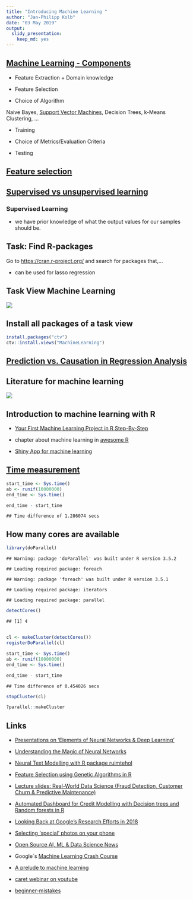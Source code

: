 ```yaml
---
title: "Introducing Machine Learning "
author: "Jan-Philipp Kolb"
date: "03 May 2019"
output: 
  slidy_presentation: 
    keep_md: yes
---
```






## [Machine Learning - Components](https://www.linkedin.com/pulse/20140822073217-180198720-6-components-of-a-machine-learning-algorithm)

- Feature Extraction + Domain knowledge

- Feature Selection

- Choice of Algorithm

Naive Bayes, [Support Vector Machines](https://github.com/Japhilko/DataAnalysis/blob/master/Machine%20Learning/SupportVectorMachines.md), Decision Trees, k-Means Clustering, ...

- Training

- Choice of Metrics/Evaluation Criteria

- Testing


## [Feature selection](https://en.wikipedia.org/wiki/Feature_selection)


## [Supervised vs unsupervised learning](https://towardsdatascience.com/supervised-vs-unsupervised-learning-14f68e32ea8d)

### Supervised Learning 

- we have prior knowledge of what the output values for our samples should be. 


## Task: Find R-packages

Go to https://cran.r-project.org/ and search for packages that,...

- can be used for lasso regression

<!--
https://www.r-bloggers.com/what-are-the-best-machine-learning-packages-in-r/
-->

## Task View Machine Learning


![](figure/taskviewmachinelearning.PNG)



## Install all packages of a task view


```r
install.packages("ctv")
ctv::install.views("MachineLearning")
```

## [Prediction vs. Causation in Regression Analysis](https://statisticalhorizons.com/prediction-vs-causation-in-regression-analysis)

## Literature for machine learning

![](figure/book_ml1.jpg)


<!--
https://lgatto.github.io/IntroMachineLearningWithR/index.html
https://www.kaggle.com/camnugent/introduction-to-machine-learning-in-r-tutorial

https://www.r-bloggers.com/in-depth-introduction-to-machine-learning-in-15-hours-of-expert-videos/

https://www.r-bloggers.com/my-presentations-on-elements-of-neural-networks-deep-learning-parts-678/
-->

## Introduction to machine learning with R

- [Your First Machine Learning Project in R Step-By-Step](https://machinelearningmastery.com/machine-learning-in-r-step-by-step/)


- chapter about machine learning in [awesome R](https://awesome-r.com/)


- [Shiny App for machine learning](https://www.showmeshiny.com/machlearn/)



## [Time measurement](https://www.r-bloggers.com/5-ways-to-measure-running-time-of-r-code/)


```r
start_time <- Sys.time()
ab <- runif(10000000)
end_time <- Sys.time()

end_time - start_time
```

```
## Time difference of 1.286074 secs
```


## How many cores are available



```r
library(doParallel)
```

```
## Warning: package 'doParallel' was built under R version 3.5.2
```

```
## Loading required package: foreach
```

```
## Warning: package 'foreach' was built under R version 3.5.1
```

```
## Loading required package: iterators
```

```
## Loading required package: parallel
```

```r
detectCores()
```

```
## [1] 4
```

## 


```r
cl <- makeCluster(detectCores())
registerDoParallel(cl)
```


```r
start_time <- Sys.time()
ab <- runif(10000000)
end_time <- Sys.time()

end_time - start_time
```

```
## Time difference of 0.454026 secs
```


```r
stopCluster(cl)
```



```r
?parallel::makeCluster
```




## Links

- [Presentations on ‘Elements of Neural Networks & Deep Learning’ ](https://www.r-bloggers.com/my-presentations-on-elements-of-neural-networks-deep-learning-parts-45/)

- [Understanding the Magic of Neural Networks](https://www.r-bloggers.com/understanding-the-magic-of-neural-networks/)

- [Neural Text Modelling with R package ruimtehol](https://www.r-bloggers.com/neural-text-modelling-with-r-package-ruimtehol/)

- [Feature Selection using Genetic Algorithms in R](https://www.r-bloggers.com/feature-selection-using-genetic-algorithms-in-r/)

- [Lecture slides: Real-World Data Science (Fraud Detection, Customer Churn & Predictive Maintenance)](https://www.r-bloggers.com/lecture-slides-real-world-data-science-fraud-detection-customer-churn-predictive-maintenance/)

- [Automated Dashboard for Credit Modelling with Decision trees and Random forests in R](https://www.r-bloggers.com/automated-dashboard-for-credit-modelling-with-decision-trees-and-random-forests-in-r/)

- [Looking Back at Google’s Research Efforts in 2018](https://ai.googleblog.com/2019/01/looking-back-at-googles-research.html)

- [Selecting ‘special’ photos on your phone](https://www.r-bloggers.com/selecting-special-photos-on-your-phone/)


- [Open Source AI, ML & Data Science News](https://www.r-bloggers.com/ai-machine-learning-and-data-science-roundup-january-2019/)
<!--
Datacamp Course

https://www.r-bloggers.com/my-course-on-hyperparameter-tuning-in-r-is-now-on-data-camp/

company quantide
-->

- Google`s [Machine Learning Crash Course](https://developers.google.com/machine-learning/crash-course/)

- [A prelude to machine learning](https://eight2late.wordpress.com/2017/02/23/a-prelude-to-machine-learning/)

- [caret webinar on youtube](https://www.youtube.com/watch?v=7Jbb2ItbTC4)

- [beginner-mistakes](https://elitedatascience.com/beginner-mistakes)
